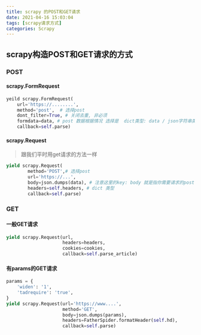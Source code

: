```yaml
---
title: scrapy 的POST和GET请求
date: 2021-04-16 15:03:04
tags: [scrapy请求方式]
categories: Scrapy
---
```

## scrapy构造POST和GET请求的方式

### POST
#### scrapy.FormRequest
```python
yeild scrapy.FormRequest(
    url='https://........', 
    method='post',  # 选择post
    dont_filter=True, # 关闭去重, 非必须
    formdata=data, # post 数据根据情况 选择是  dict类型: data / json字符串类型: json.dumps(data)
    callback=self.parse)
```
#### scrapy.Request
> 跟我们平时用get请求的方法一样
```python
yield scrapy.Request(
        method='POST',# 选择post
        url='https://...', 
        body=json.dumps(data), # 注意这里的key: body 就是指你需要请求的post data, 同样post 数据根据情况 选择是  dict类型: data / json字符串类型: json.dumps(data)
        headers=self.headers, # dict 类型
        callback=self.parse)
```

### GET
#### 一般GET请求
```python
yield scrapy.Request(url, 
                     headers=headers,
                     cookies=cookies,
                     callback=self.parse_article)
```
#### 有params的GET请求
```python
params = {
    'widen': '1',
    'tadrequire': 'true',
}
yield scrapy.Request(url='https://www....', 
                     method='GET',
                     body=json.dumps(params),
                     headers=FatherSpider.formatHeader(self.hd), 
                     callback=self.parse)
```